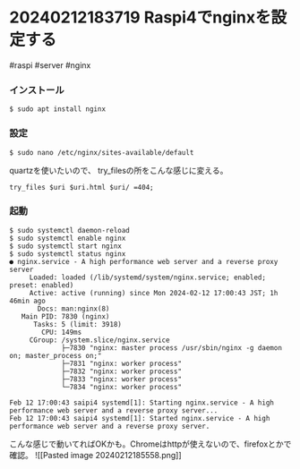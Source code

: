 
# 20240212183719 Raspi4でnginxを設定する
#raspi #server #nginx

### インストール
```
$ sudo apt install nginx
```

### 設定
```
$ sudo nano /etc/nginx/sites-available/default
```

quartzを使いたいので、 try_filesの所をこんな感じに変える。

```
try_files $uri $uri.html $uri/ =404;
```

### 起動
```
$ sudo systemctl daemon-reload
$ sudo systemctl enable nginx
$ sudo systemctl start nginx
$ sudo systemctl status nginx
● nginx.service - A high performance web server and a reverse proxy server
     Loaded: loaded (/lib/systemd/system/nginx.service; enabled; preset: enabled)
     Active: active (running) since Mon 2024-02-12 17:00:43 JST; 1h 46min ago
       Docs: man:nginx(8)
   Main PID: 7830 (nginx)
      Tasks: 5 (limit: 3918)
        CPU: 149ms
     CGroup: /system.slice/nginx.service
             ├─7830 "nginx: master process /usr/sbin/nginx -g daemon on; master_process on;"
             ├─7831 "nginx: worker process"
             ├─7832 "nginx: worker process"
             ├─7833 "nginx: worker process"
             └─7834 "nginx: worker process"

Feb 12 17:00:43 saipi4 systemd[1]: Starting nginx.service - A high performance web server and a reverse proxy server...
Feb 12 17:00:43 saipi4 systemd[1]: Started nginx.service - A high performance web server and a reverse proxy server.
```
こんな感じで動いてればOKかも。Chromeはhttpが使えないので、firefoxとかで確認。
![[Pasted image 20240212185558.png]]
